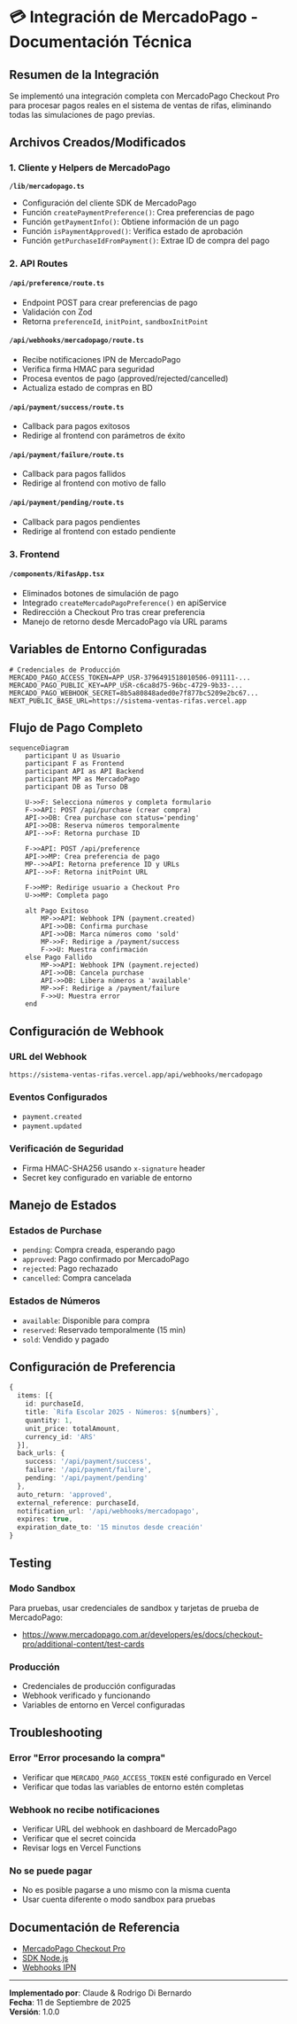 # 💳 Integración de MercadoPago - Documentación Técnica

## Resumen de la Integración

Se implementó una integración completa con MercadoPago Checkout Pro para procesar pagos reales en el sistema de ventas de rifas, eliminando todas las simulaciones de pago previas.

## Archivos Creados/Modificados

### 1. Cliente y Helpers de MercadoPago
**`/lib/mercadopago.ts`**
- Configuración del cliente SDK de MercadoPago
- Función `createPaymentPreference()`: Crea preferencias de pago
- Función `getPaymentInfo()`: Obtiene información de un pago
- Función `isPaymentApproved()`: Verifica estado de aprobación
- Función `getPurchaseIdFromPayment()`: Extrae ID de compra del pago

### 2. API Routes

#### **`/api/preference/route.ts`**
- Endpoint POST para crear preferencias de pago
- Validación con Zod
- Retorna `preferenceId`, `initPoint`, `sandboxInitPoint`

#### **`/api/webhooks/mercadopago/route.ts`**
- Recibe notificaciones IPN de MercadoPago
- Verifica firma HMAC para seguridad
- Procesa eventos de pago (approved/rejected/cancelled)
- Actualiza estado de compras en BD

#### **`/api/payment/success/route.ts`**
- Callback para pagos exitosos
- Redirige al frontend con parámetros de éxito

#### **`/api/payment/failure/route.ts`**
- Callback para pagos fallidos
- Redirige al frontend con motivo de fallo

#### **`/api/payment/pending/route.ts`**
- Callback para pagos pendientes
- Redirige al frontend con estado pendiente

### 3. Frontend

#### **`/components/RifasApp.tsx`**
- Eliminados botones de simulación de pago
- Integrado `createMercadoPagoPreference()` en apiService
- Redirección a Checkout Pro tras crear preferencia
- Manejo de retorno desde MercadoPago vía URL params

## Variables de Entorno Configuradas

```env
# Credenciales de Producción
MERCADO_PAGO_ACCESS_TOKEN=APP_USR-3796491518010506-091111-...
MERCADO_PAGO_PUBLIC_KEY=APP_USR-c6ca8d75-96bc-4729-9b33-...
MERCADO_PAGO_WEBHOOK_SECRET=8b5a80848aded0e7f877bc5209e2bc67...
NEXT_PUBLIC_BASE_URL=https://sistema-ventas-rifas.vercel.app
```

## Flujo de Pago Completo

```mermaid
sequenceDiagram
    participant U as Usuario
    participant F as Frontend
    participant API as API Backend
    participant MP as MercadoPago
    participant DB as Turso DB

    U->>F: Selecciona números y completa formulario
    F->>API: POST /api/purchase (crear compra)
    API->>DB: Crea purchase con status='pending'
    API->>DB: Reserva números temporalmente
    API-->>F: Retorna purchase ID
    
    F->>API: POST /api/preference
    API->>MP: Crea preferencia de pago
    MP-->>API: Retorna preference ID y URLs
    API-->>F: Retorna initPoint URL
    
    F->>MP: Redirige usuario a Checkout Pro
    U->>MP: Completa pago
    
    alt Pago Exitoso
        MP->>API: Webhook IPN (payment.created)
        API->>DB: Confirma purchase
        API->>DB: Marca números como 'sold'
        MP->>F: Redirige a /payment/success
        F->>U: Muestra confirmación
    else Pago Fallido
        MP->>API: Webhook IPN (payment.rejected)
        API->>DB: Cancela purchase
        API->>DB: Libera números a 'available'
        MP->>F: Redirige a /payment/failure
        F->>U: Muestra error
    end
```

## Configuración de Webhook

### URL del Webhook
```
https://sistema-ventas-rifas.vercel.app/api/webhooks/mercadopago
```

### Eventos Configurados
- `payment.created`
- `payment.updated`

### Verificación de Seguridad
- Firma HMAC-SHA256 usando `x-signature` header
- Secret key configurado en variable de entorno

## Manejo de Estados

### Estados de Purchase
- `pending`: Compra creada, esperando pago
- `approved`: Pago confirmado por MercadoPago
- `rejected`: Pago rechazado
- `cancelled`: Compra cancelada

### Estados de Números
- `available`: Disponible para compra
- `reserved`: Reservado temporalmente (15 min)
- `sold`: Vendido y pagado

## Configuración de Preferencia

```typescript
{
  items: [{
    id: purchaseId,
    title: `Rifa Escolar 2025 - Números: ${numbers}`,
    quantity: 1,
    unit_price: totalAmount,
    currency_id: 'ARS'
  }],
  back_urls: {
    success: '/api/payment/success',
    failure: '/api/payment/failure',
    pending: '/api/payment/pending'
  },
  auto_return: 'approved',
  external_reference: purchaseId,
  notification_url: '/api/webhooks/mercadopago',
  expires: true,
  expiration_date_to: '15 minutos desde creación'
}
```

## Testing

### Modo Sandbox
Para pruebas, usar credenciales de sandbox y tarjetas de prueba de MercadoPago:
- https://www.mercadopago.com.ar/developers/es/docs/checkout-pro/additional-content/test-cards

### Producción
- Credenciales de producción configuradas
- Webhook verificado y funcionando
- Variables de entorno en Vercel configuradas

## Troubleshooting

### Error "Error procesando la compra"
- Verificar que `MERCADO_PAGO_ACCESS_TOKEN` esté configurado en Vercel
- Verificar que todas las variables de entorno estén completas

### Webhook no recibe notificaciones
- Verificar URL del webhook en dashboard de MercadoPago
- Verificar que el secret coincida
- Revisar logs en Vercel Functions

### No se puede pagar
- No es posible pagarse a uno mismo con la misma cuenta
- Usar cuenta diferente o modo sandbox para pruebas

## Documentación de Referencia

- [MercadoPago Checkout Pro](https://www.mercadopago.com.ar/developers/es/docs/checkout-pro/landing)
- [SDK Node.js](https://github.com/mercadopago/sdk-nodejs)
- [Webhooks IPN](https://www.mercadopago.com.ar/developers/es/docs/your-integrations/notifications/ipn)

---

**Implementado por**: Claude & Rodrigo Di Bernardo  
**Fecha**: 11 de Septiembre de 2025  
**Versión**: 1.0.0